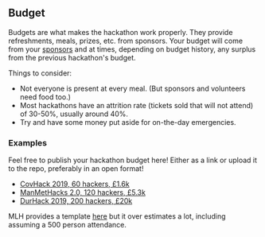 ## Budget

Budgets are what makes the hackathon work properly. They provide refreshments, meals, prizes, etc. from sponsors. Your budget will come from your [sponsors](/organise/sponsorship) and at times, depending on budget history, any surplus from the previous hackathon's budget.

Things to consider:

* Not everyone is present at every meal. (But sponsors and volunteers need food too.)
* Most hackathons have an attrition rate (tickets sold that will not attend) of 30-50%, usually around 40%.
* Try and have some money put aside for on-the-day emergencies.

### Examples

Feel free to publish your hackathon budget here! Either as a link or upload it to the repo, preferably in an open format!

- [CovHack 2019, 60 hackers, £1.6k](/static/documents/budgets/covhack-2019-budget.ods)
- [ManMetHacks 2.0, 120 hackers, £5.3k](https://docs.google.com/spreadsheets/d/1lwTVGATFNx7C5VJKUwkwcu_Ti-ADNvgKoK9b8eNFqg8/edit?usp=drivesdk)
- [DurHack 2019, 200 hackers, £20k](https://docs.google.com/spreadsheets/d/1x8HTl7jF7SYvDP-vbJRcZhI07ZajUaRZB0xCzftUaPA/edit#gid=0)


MLH provides a template [here](https://docs.google.com/spreadsheets/d/1ADKWatCbC3AhBKlyWOtVSqMcD6O6Y3FcwMTZwynPwDA/edit#gid=1863528508)
but it over estimates a lot, including assuming a 500 person attendance.

